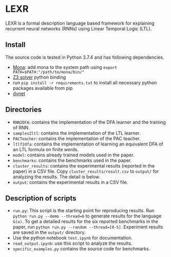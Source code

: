 # LEXR

LEXR is a formal description language based framework for explaining recurrent neural networks (RNNs) using Linear Temporal Logic (LTL). 

## Install
The source code is tested in Python 3.7.4 and has following dependencies.
 - [Mona](http://www.brics.dk/mona/): add mona to the system path using `export PATH=$PATH:"/path/to/mona/bin/"`
 - [Z3 solver](https://github.com/Z3Prover/z3) python binding
 - run `pip install -r requirements.txt` to install all necessary python packages available from pip
 - [dynet](https://dynet.readthedocs.io/en/latest/python.html#installing-dynet-for-python)

 ## Directories
 - `RNN2DFA`: contains the implementation of the DFA learner and the training of RNN.
 - `samples2ltl`: contains the implementation of the LTL learner.
 - `PACTeacher`: contains the  implementation of the PAC teacher.
 - `ltlf2dfa`: contains the implementation of learning an equivalent DFA of an LTL formula on finite words.
 - `model`: contains already trained models used in the paper.
 - `benchmarks`: contains the  benchmarks used in the paper.
 - `cluster_results`: contains the experimental results (reported in the paper) in a CSV file. Copy `cluster_results/result.csv` to `output/` for analyzing the results. The detail is below.
 - `output`: contains the experimental results in a CSV file. 


 ## Description of scripts
 - `run.py`: This script is the starting point for reproducing results. Run `python run.py --demo --thread=6` to generate results for the language `G(a)`. To get a detailed results for the six reported benchmarks in the paper, run `python run.py --random --thread=[0-5]`. Experiment results are saved in the `output/` directory.  
 - Use the python notebook `test.ipynb` for documentation.
 - `read_output.ipynb`: use this script to analyze the results. 
 - `specific_examples.py` contains the source code for benchmarks.



